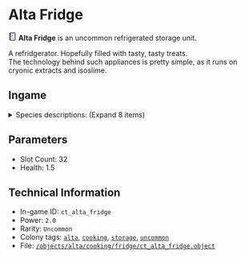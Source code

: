 # Alta Fridge

<img src="https://raw.githubusercontent.com/Ceterai/Enternia/main/objects/alta/cooking/fridge/icon.png" alt="Alta Fridge icon" loading="lazy" height="16px" width="auto" /> **Alta Fridge** is an uncommon refrigerated storage unit.

A refridgerator. Hopefully filled with tasty, tasty treats.  
The technology behind such appliances is pretty simple, as it runs on cryonic extracts and isoslime.

## Ingame

<details markdown="1"><summary>Species descriptions: (Expand 8 items)</summary>

- Alta: Oa-a... Wait, why did I come here?..
- Apex: A fridge. Let's hope there's food inside.
- Avian: What's in the fridge, I wonder?
- Floran: Cold!
- Glitch: Calm. A fridge in light, relaxing colors.
- Human: A fridge. I wonder if there are eggs in here?
- Hylotl: A food-chilling device.
- Novakid: A fridge! I wonder if anyone left any treats?

</details>

## Parameters

- Slot Count: 32  
- Health: 1.5

## Technical Information

- In-game ID: `ct_alta_fridge`
- Power: `2.0`
- Rarity: `Uncommon`
- Colony tags: [`alta`](https://ceterai.github.io/MyEnternia/Wiki/Tags/Alta), [`cooking`](https://ceterai.github.io/MyEnternia/Wiki/Tags/Cooking), [`storage`](https://ceterai.github.io/MyEnternia/Wiki/Tags/Storage), [`uncommon`](https://ceterai.github.io/MyEnternia/Wiki/Tags/Uncommon)
- File: [`/objects/alta/cooking/fridge/ct_alta_fridge.object`](https://github.com/Ceterai/Enternia/blob/main/objects/alta/cooking/fridge/ct_alta_fridge.object)
